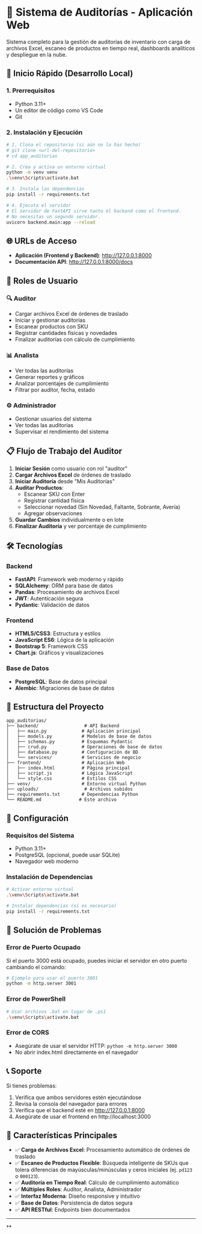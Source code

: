 # 🏢 Sistema de Auditorías - Aplicación Web

Sistema completo para la gestión de auditorías de inventario con carga de archivos Excel, escaneo de productos en tiempo real, dashboards analíticos y despliegue en la nube.

## 🚀 Inicio Rápido (Desarrollo Local)

### 1. Prerrequisitos
- Python 3.11+
- Un editor de código como VS Code
- Git

### 2. Instalación y Ejecución

```bash
# 1. Clona el repositorio (si aún no lo has hecho)
# git clone <url-del-repositorio>
# cd app_auditorias

# 2. Crea y activa un entorno virtual
python -m venv venv
.\venv\Scripts\activate.bat

# 3. Instala las dependencias
pip install -r requirements.txt

# 4. Ejecuta el servidor
# El servidor de FastAPI sirve tanto el backend como el frontend.
# No necesitas un segundo servidor.
uvicorn backend.main:app --reload
```

## 🌐 URLs de Acceso

- **Aplicación (Frontend y Backend)**: http://127.0.0.1:8000
- **Documentación API**: http://127.0.0.1:8000/docs

## 👥 Roles de Usuario

### 🔍 Auditor
- Cargar archivos Excel de órdenes de traslado
- Iniciar y gestionar auditorías
- Escanear productos con SKU
- Registrar cantidades físicas y novedades
- Finalizar auditorías con cálculo de cumplimiento

### 📊 Analista
- Ver todas las auditorías
- Generar reportes y gráficos
- Analizar porcentajes de cumplimiento
- Filtrar por auditor, fecha, estado

### ⚙️ Administrador
- Gestionar usuarios del sistema
- Ver todas las auditorías
- Supervisar el rendimiento del sistema

## 📋 Flujo de Trabajo del Auditor

1. **Iniciar Sesión** como usuario con rol "auditor"
2. **Cargar Archivos Excel** de órdenes de traslado
3. **Iniciar Auditoría** desde "Mis Auditorías"
4. **Auditar Productos**:
   - Escanear SKU con Enter
   - Registrar cantidad física
   - Seleccionar novedad (Sin Novedad, Faltante, Sobrante, Avería)
   - Agregar observaciones
5. **Guardar Cambios** individualmente o en lote
6. **Finalizar Auditoría** y ver porcentaje de cumplimiento

## 🛠️ Tecnologías

### Backend
- **FastAPI**: Framework web moderno y rápido
- **SQLAlchemy**: ORM para base de datos
- **Pandas**: Procesamiento de archivos Excel
- **JWT**: Autenticación segura
- **Pydantic**: Validación de datos

### Frontend
- **HTML5/CSS3**: Estructura y estilos
- **JavaScript ES6**: Lógica de la aplicación
- **Bootstrap 5**: Framework CSS
- **Chart.js**: Gráficos y visualizaciones

### Base de Datos
- **PostgreSQL**: Base de datos principal
- **Alembic**: Migraciones de base de datos

## 📁 Estructura del Proyecto

```
app_auditorias/
├── backend/                 # API Backend
│   ├── main.py             # Aplicación principal
│   ├── models.py           # Modelos de base de datos
│   ├── schemas.py          # Esquemas Pydantic
│   ├── crud.py             # Operaciones de base de datos
│   ├── database.py         # Configuración de BD
│   └── services/           # Servicios de negocio
├── frontend/               # Aplicación Web
│   ├── index.html          # Página principal
│   ├── script.js           # Lógica JavaScript
│   └── style.css           # Estilos CSS
├── venv/                   # Entorno virtual Python
├── uploads/                 # Archivos subidos
├── requirements.txt        # Dependencias Python
└── README.md              # Este archivo
```

## 🔧 Configuración

### Requisitos del Sistema
- Python 3.11+
- PostgreSQL (opcional, puede usar SQLite)
- Navegador web moderno

### Instalación de Dependencias
```bash
# Activar entorno virtual
.\venv\Scripts\activate.bat

# Instalar dependencias (si es necesario)
pip install -r requirements.txt
```

## 🚨 Solución de Problemas

### Error de Puerto Ocupado
Si el puerto 3000 está ocupado, puedes iniciar el servidor en otro puerto cambiando el comando:
```bash
# Ejemplo para usar el puerto 3001
python -m http.server 3001
```

### Error de PowerShell
```bash
# Usar archivos .bat en lugar de .ps1
.\venv\Scripts\activate.bat
```

### Error de CORS
- Asegúrate de usar el servidor HTTP: `python -m http.server 3000`
- No abrir index.html directamente en el navegador

## 📞 Soporte

Si tienes problemas:
1. Verifica que ambos servidores estén ejecutándose
2. Revisa la consola del navegador para errores
3. Verifica que el backend esté en http://127.0.0.1:8000
4. Asegúrate de usar el frontend en http://localhost:3000

## 🎯 Características Principales

- ✅ **Carga de Archivos Excel**: Procesamiento automático de órdenes de traslado
- ✅ **Escaneo de Productos Flexible**: Búsqueda inteligente de SKUs que tolera diferencias de mayúsculas/minúsculas y ceros iniciales (ej. `pd123` o `000123`).
- ✅ **Auditoría en Tiempo Real**: Cálculo de cumplimiento automático
- ✅ **Múltiples Roles**: Auditor, Analista, Administrador
- ✅ **Interfaz Moderna**: Diseño responsive y intuitivo
- ✅ **Base de Datos**: Persistencia de datos segura
- ✅ **API RESTful**: Endpoints bien documentados

---

**<!-- Trigger Render deploy -->
